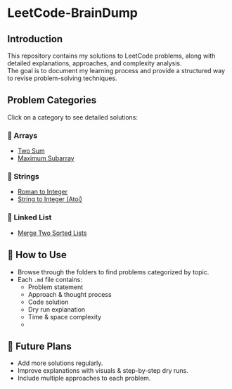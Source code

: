 # LeetCode-BrainDump
##  Introduction
This repository contains my solutions to LeetCode problems, along with detailed explanations, approaches, and complexity analysis.  
The goal is to document my learning process and provide a structured way to revise problem-solving techniques.  
##  Problem Categories
Click on a category to see detailed solutions:

### 🔹 Arrays
- [Two Sum](./Arrays/Two_Sum.md)
- [Maximum Subarray](./Arrays/Maximum_Subarray.md)

### 🔹 Strings
- [Roman to Integer](./Strings/Roman_to_Integer.md)
- [String to Integer (Atoi)](./Strings/String_to_Integer.md)

### 🔹 Linked List
- [Merge Two Sorted Lists](./LinkedList/Merge_Two_Sorted_Lists.md)

## 📖 How to Use
- Browse through the folders to find problems categorized by topic.
- Each `.md` file contains:
  - Problem statement
  - Approach & thought process
  - Code solution
  - Dry run explanation
  - Time & space complexity
  - 
## 🚀 Future Plans
- Add more solutions regularly.
- Improve explanations with visuals & step-by-step dry runs.
- Include multiple approaches to each problem.

